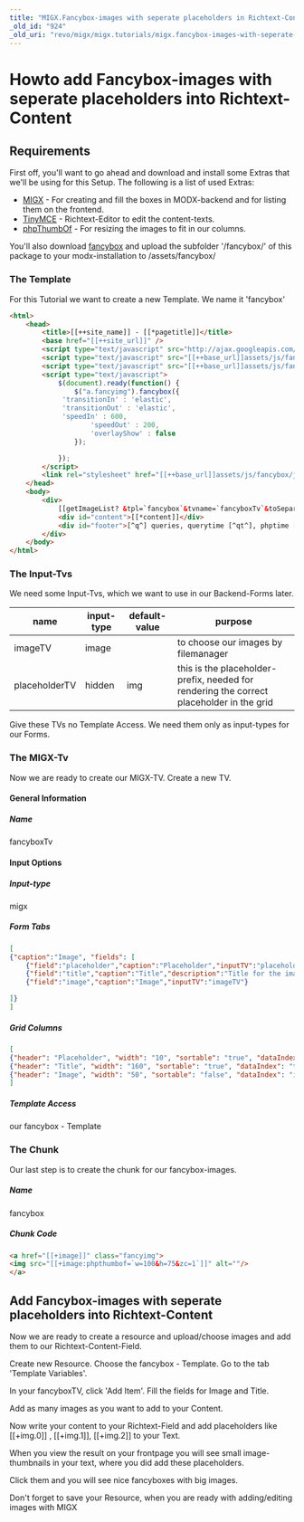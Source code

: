 ```yaml
---
title: "MIGX.Fancybox-images with seperate placeholders in Richtext-Content"
_old_id: "924"
_old_uri: "revo/migx/migx.tutorials/migx.fancybox-images-with-seperate-placeholders-in-richtext-content"
---
```


# Howto add Fancybox-images with seperate placeholders into Richtext-Content

## Requirements

 First off, you'll want to go ahead and download and install some Extras that we'll be using for this Setup. The following is a list of used Extras:

- [MIGX](/extras/migx "MIGX") - For creating and fill the boxes in MODX-backend and for listing them on the frontend.
- [TinyMCE](/extras/evo/tinymce "TinyMCE") - Richtext-Editor to edit the content-texts.
- [phpThumbOf](/extras/phpthumbof "phpThumbOf") - For resizing the images to fit in our columns.

 You'll also download [fancybox](http://fancybox.net/home) and upload the subfolder '/fancybox/' of this package to your modx-installation to /assets/fancybox/

### The Template

 For this Tutorial we want to create a new Template. We name it 'fancybox'

``` html
<html>
    <head>
        <title>[[++site_name]] - [[*pagetitle]]</title>
        <base href="[[++site_url]]" />
        <script type="text/javascript" src="http://ajax.googleapis.com/ajax/libs/jquery/1.4/jquery.min.js"></script>
        <script type="text/javascript" src="[[++base_url]]assets/js/fancybox/jquery.fancybox-1.3.4.pack.js"></script>
        <script type="text/javascript" src="[[++base_url]]assets/js/fancybox/jquery.easing-1.4.pack.js"></script>
        <script type="text/javascript">
            $(document).ready(function() {
                $("a.fancyimg").fancybox({
             'transitionIn' : 'elastic',
             'transitionOut' : 'elastic',
             'speedIn' : 600,
                    'speedOut' : 200,
                    'overlayShow' : false
                });

            });
        </script>
        <link rel="stylesheet" href="[[++base_url]]assets/js/fancybox/jquery.fancybox-1.3.4.css" type="text/css" media="screen" />
    </head>
    <body>
        <div>
            [[getImageList? &tpl=`fancybox`&tvname=`fancyboxTv`&toSeparatePlaceholders=`img`]]
            <div id="content">[[*content]]</div>
            <div id="footer">[^q^] queries, querytime [^qt^], phptime [^p^], totaltime [^t^], source [^s^]</div>
        </div>
    </body>
</html>

```

### The Input-Tvs

 We need some Input-Tvs, which we want to use in our Backend-Forms later.

| name          | input-type | default-value | purpose                                                                                  |
| ------------- | ---------- | ------------- | ---------------------------------------------------------------------------------------- |
| imageTV       | image      |               | to choose our images by filemanager                                                      |
| placeholderTV | hidden     | img           | this is the placeholder-prefix, needed for rendering the correct placeholder in the grid |

 Give these TVs no Template Access. We need them only as input-types for our Forms.

### The MIGX-Tv

 Now we are ready to create our MIGX-TV. Create a new TV.

#### General Information

##### Name

 fancyboxTv

#### Input Options

##### Input-type

 migx

##### Form Tabs

``` json
[
{"caption":"Image", "fields": [
    {"field":"placeholder","caption":"Placeholder","inputTV":"placeholderTV"},
    {"field":"title","caption":"Title","description":"Title for the image."},
    {"field":"image","caption":"Image","inputTV":"imageTV"}

]}
]
```

##### Grid Columns

``` json
[
{"header": "Placeholder", "width": "10", "sortable": "true", "dataIndex": "placeholder", "renderer": "this.renderPlaceholder"},
{"header": "Title", "width": "160", "sortable": "true", "dataIndex": "title"},
{"header": "Image", "width": "50", "sortable": "false", "dataIndex": "image","renderer": "this.renderImage"}
]
```

##### Template Access

 our fancybox - Template

### The Chunk

Our last step is to create the chunk for our fancybox-images.

##### Name

fancybox

##### Chunk Code

``` html
<a href="[[+image]]" class="fancyimg">
<img src="[[+image:phpthumbof=`w=100&h=75&zc=1`]]" alt=""/>
</a>
```

## Add Fancybox-images with seperate placeholders into Richtext-Content

 Now we are ready to create a resource and upload/choose images and add them to our Richtext-Content-Field.

 Create new Resource. Choose the fancybox - Template. Go to the tab 'Template Variables'.

 In your fancyboxTV, click 'Add Item'. Fill the fields for Image and Title.

 Add as many images as you want to add to your Content.

 Now write your content to your Richtext-Field and add placeholders like \[\[+img.0\]\] , \[\[+img.1\]\], \[\[+img.2\]\] to your Text.

 When you view the result on your frontpage you will see small image-thumbnails in your text, where you did add these placeholders.

 Click them and you will see nice fancyboxes with big images.

 Don't forget to save your Resource, when you are ready with adding/editing images with MIGX
